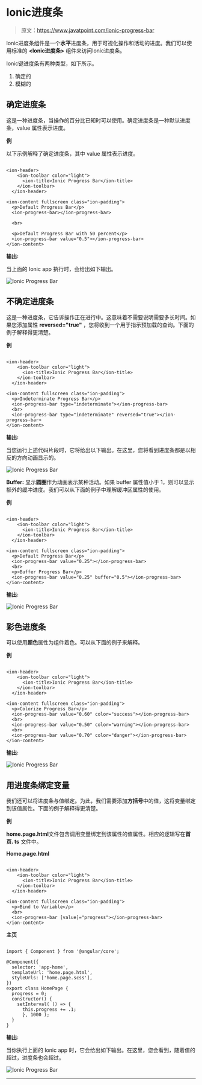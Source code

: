 # Ionic进度条

> 原文：<https://www.javatpoint.com/ionic-progress-bar>

Ionic进度条组件是一个**水平**进度条，用于可视化操作和活动的进度。我们可以使用标准的 **<Ionic进度条>** 组件来访问Ionic进度条。

Ionic键进度条有两种类型，如下所示。

1.  确定的
2.  模糊的

## 确定进度条

这是一种进度条，当操作的百分比已知时可以使用。确定进度条是一种默认进度条，value 属性表示进度。

**例**

以下示例解释了确定进度条，其中 value 属性表示进度。

```

<ion-header>
    <ion-toolbar color="light">
      <ion-title>Ionic Progress Bar</ion-title>
    </ion-toolbar>
  </ion-header>

<ion-content fullscreen class="ion-padding">
  <p>Default Progress Bar</p>
  <ion-progress-bar></ion-progress-bar>

  <br>

  <p>Default Progress Bar with 50 percent</p>
  <ion-progress-bar value="0.5"></ion-progress-bar>
</ion-content>

```

**输出:**

当上面的 Ionic app 执行时，会给出如下输出。

![Ionic Progress Bar](img/183bbd19ed399e55b28a87a4c5e99ba4.png)

## 不确定进度条

这是一种进度条，它告诉操作正在进行中。这意味着不需要说明需要多长时间。如果您添加属性 **reversed="true"** ，您将收到一个用于指示预加载的查询。下面的例子解释得更清楚。

**例**

```

<ion-header>
    <ion-toolbar color="light">
      <ion-title>Ionic Progress Bar</ion-title>
    </ion-toolbar>
  </ion-header>

<ion-content fullscreen class="ion-padding">
  <p>Indeterminate Progress Bar</p>
  <ion-progress-bar type="indeterminate"></ion-progress-bar>
  <br>
  <ion-progress-bar type="indeterminate" reversed="true"></ion-progress-bar>
</ion-content>

```

**输出:**

当您运行上述代码片段时，它将给出以下输出。在这里，您将看到进度条都是以相反的方向动画显示的。

![Ionic Progress Bar](img/2000928e2f25612a8e8743540278783a.png)

**Buffer:** 显示**圆圈**作为动画表示某种活动。如果 buffer 属性值小于 1，则可以显示额外的缓冲进度。我们可以从下面的例子中理解缓冲区属性的使用。

**例**

```

<ion-header>
    <ion-toolbar color="light">
      <ion-title>Ionic Progress Bar</ion-title>
    </ion-toolbar>
  </ion-header>

<ion-content fullscreen class="ion-padding">
  <p>Default Progress Bar</p>
  <ion-progress-bar value="0.25"></ion-progress-bar>
  <br>
  <p>Buffer Progress Bar</p>
  <ion-progress-bar value="0.25" buffer="0.5"></ion-progress-bar>
</ion-content>

```

**输出:**

![Ionic Progress Bar](img/52fdb48e973bef28f6789402a3971c8c.png)

## 彩色进度条

可以使用**颜色**属性为<ion-progress-bar>组件着色。可以从下面的例子来解释。</ion-progress-bar>

**例**

```

<ion-header>
    <ion-toolbar color="light">
      <ion-title>Ionic Progress Bar</ion-title>
    </ion-toolbar>
  </ion-header>

<ion-content fullscreen class="ion-padding">
  <p>Colorize Progress Bar</p>
  <ion-progress-bar value="0.60" color="success"></ion-progress-bar>
  <br>
  <ion-progress-bar value="0.50" color="warning"></ion-progress-bar>
  <br>
  <ion-progress-bar value="0.70" color="danger"></ion-progress-bar>
</ion-content>

```

**输出:**

![Ionic Progress Bar](img/e223ae2af366b0c8a3208d1a3f0b8e49.png)

## 用进度条绑定变量

我们还可以将进度条与值绑定。为此，我们需要添加**方括号**中的值，这将变量绑定到该值属性。下面的例子解释得更清楚。

**例**

**home.page.html**文件包含调用变量绑定到该属性的值属性。相应的逻辑写在**首页. ts** 文件中。

**Home.page.html**

```

<ion-header>
    <ion-toolbar color="light">
      <ion-title>Ionic Progress Bar</ion-title>
    </ion-toolbar>
  </ion-header>

<ion-content fullscreen class="ion-padding">
  <p>Bind to Variable</p>
  <br>
  <ion-progress-bar [value]="progress"></ion-progress-bar>
</ion-content>

```

**主页**

```

import { Component } from '@angular/core';

@Component({
  selector: 'app-home',
  templateUrl: 'home.page.html',
  styleUrls: ['home.page.scss'],
})
export class HomePage {
  progress = 0;
  constructor() {
    setInterval( () => {
      this.progress += .1;
      }, 1000 );
  }
}

```

**输出:**

当你执行上面的 Ionic app 时，它会给出如下输出。在这里，您会看到，随着值的超过，进度条也会超过。

![Ionic Progress Bar](img/6a69b00370f389fa57441e932fb29f1a.png)

* * *